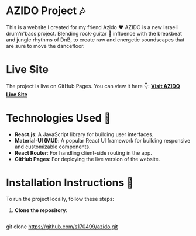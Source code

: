 # AZIDO Project 🎶
This is a website I created for my friend Azido ❤️ AZIDO is a new Israeli drum'n'bass project. Blending rock-guitar 🎸 influence with the breakbeat and jungle rhythms of DnB, to create raw and energetic soundscapes that are sure to move the dancefloor.

# Live Site
The project is live on GitHub Pages. You can view it here 👇:
[**Visit AZIDO Live Site**](https://s170499.github.io/azido/)

# Technologies Used 🤖
- **React.js**: A JavaScript library for building user interfaces.
- **Material-UI (MUI)**: A popular React UI framework for building responsive and customizable components.
- **React Router**: For handling client-side routing in the app.
- **GitHub Pages**: For deploying the live version of the website.

# Installation Instructions 🥱
To run the project locally, follow these steps:

1. **Clone the repository**:
   ```bash
git clone https://github.com/s170499/azido.git
